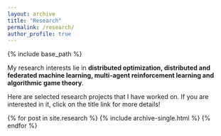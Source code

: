 ```yaml
---
layout: archive
title: "Research"
permalink: /research/
author_profile: true
---
```

{% include base_path %}

My research interests lie in **distributed optimization, distributed and federated machine learning, multi-agent reinforcement learning and algorithmic game theory**. 

Here are selected research projects that I have worked on. If you are interested in it, click on the title link for more details!



{% for post in site.research %}
  {% include archive-single.html %}
{% endfor %}

